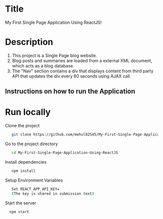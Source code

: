 # Title
My First Single Page Application Using ReactJS!

# Description
1. This project is a Single Page blog website.
2. Blog posts and summaries are loaded from a external XML document, which acts as a blog database.
3. The "Nav" section contains a div that displays content from third party API that updates the div every 60 seconds using AJAX call.

## Instructions on how to run the Application
# Run locally

Clone the project

```bash 
   git clone https://github.com/mehul02545/My-First-Single-Page-Application-Using-ReactJS.git
```

Go to the project directory

```bash
   cd My-First-Single-Page-Application-Using-ReactJS
```

Install dependencies

```bash
   npm install
```

Setup Environment Variables

```bash
   Set REACT_APP_API_KEY=
   (The key is shared in submission text)
 ```

 Start the server

 ```bash
   npm start
```  